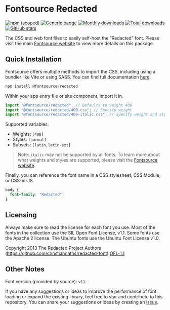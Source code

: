# Fontsource Redacted

[![npm (scoped)](https://img.shields.io/npm/v/@fontsource/redacted?color=brightgreen)](https://www.npmjs.com/package/@fontsource/redacted) [![Generic badge](https://img.shields.io/badge/fontsource-passing-brightgreen)](https://github.com/fontsource/fontsource) [![Monthly downloads](https://badgen.net/npm/dm/@fontsource/redacted)](https://github.com/fontsource/fontsource) [![Total downloads](https://badgen.net/npm/dt/@fontsource/redacted)](https://github.com/fontsource/fontsource) [![GitHub stars](https://img.shields.io/github/stars/fontsource/fontsource.svg?style=social&label=Star)](https://github.com/fontsource/fontsource/stargazers)

The CSS and web font files to easily self-host the “Redacted” font. Please visit the main [Fontsource website](https://fontsource.org/fonts/redacted) to view more details on this package.

## Quick Installation

Fontsource offers multiple methods to import the CSS, including using a bundler like Vite or using SASS. You can find full documentation [here](https://fontsource.org/docs/getting-started/introduction).

```javascript
npm install @fontsource/redacted
```

Within your app entry file or site component, import it in.

```javascript
import "@fontsource/redacted"; // Defaults to weight 400
import "@fontsource/redacted/400.css"; // Specify weight
import "@fontsource/redacted/400-italic.css"; // Specify weight and style
```

Supported variables:
- Weights: `[400]`
- Styles: `[normal]`
- Subsets: `[latin,latin-ext]`

> Note: `italic` may not be supported by all fonts. To learn more about what weights and styles are supported, please visit the [Fontsource website](https://fontsource.org/fonts/redacted).

Finally, you can reference the font name in a CSS stylesheet, CSS Module, or CSS-in-JS.

```css
body {
  font-family: "Redacted";
}
```

## Licensing
Always make sure to read the license for each font you use. Most of the fonts in the collection use the SIL Open Font License, v1.1. Some fonts use the Apache 2 license. The Ubuntu fonts use the Ubuntu Font License v1.0.

Copyright 2013 The Redacted Project Authors (https://github.com/christiannaths/redacted-font)
[OFL-1.1](https://openfontlicense.org)

## Other Notes
Font version (provided by source): `v11`.

If you have any suggestions or ideas to improve the performance of font loading or expand the existing library, feel free to star and contribute to this repository. You can share your suggestions or ideas by creating an [issue](https://github.com/fontsource/fontsource/issues).